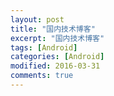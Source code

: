 ```yaml
---
layout: post
title: "国内技术博客"
excerpt: "国内技术博客"
tags: [Android]
categories: [Android]
modified: 2016-03-31
comments: true
---
```





